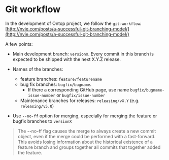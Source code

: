 # Git workflow

In the development of Ontop project, we follow the `git-workflow`: [http://nvie.com/posts/a-successful-git-branching-model/](http://nvie.com/posts/a-successful-git-branching-model/)

A few points:
* Main development branch: `versionX`. Every commit in this branch is expected to be shipped with the next X.Y.Z release.
* Names of the branches:
  * feature branches: `feature/featurename`
  * bug fix branches: `bugfix/bugname`. 
    * If there a corresponding GitHub page, use name `bugfix/bugname-issue-number` or `bugfix/issue-number`
  * Maintenance branches for releases: `releasing/vX.Y` (e.g. `releasing/v5.0`)

* Use `--no-ff` option for merging, especially for merging the feature or bugfix branches to `versionX`

> The --no-ff flag causes the merge to always create a new commit object, even if the merge could be performed with a fast-forward. This avoids losing information about the historical existence of a feature branch and groups together all commits that together added the feature. 
